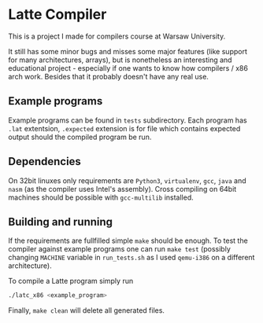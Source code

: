 
# Latte Compiler

This is a project I made for compilers course at Warsaw University.

It still has some minor bugs and misses some major features (like support for many architectures, arrays), but is nonetheless an interesting and educational project - especially if one wants to know how compilers / x86 arch work. Besides that it probably doesn't have any real use.

## Example programs

Example programs can be found in `tests` subdirectory. Each program has `.lat` extentsion, `.expected` extension is for file which contains expected output should the compiled program be run.

## Dependencies

On 32bit linuxes only requirements are `Python3`, `virtualenv`, `gcc`, `java` and `nasm` (as the compiler uses Intel's assembly). Cross compiling on 64bit machines should be possible with `gcc-multilib` installed.

## Building and running

If the requirements are fullfilled simple `make` should be enough.
To test the compiler against example programs one can run `make test` (possibly changing `MACHINE` variable in `run_tests.sh` as I used `qemu-i386` on a different architecture).

To compile a Latte program simply run

```bash
./latc_x86 <example_program>
```

Finally, `make clean` will delete all generated files.
